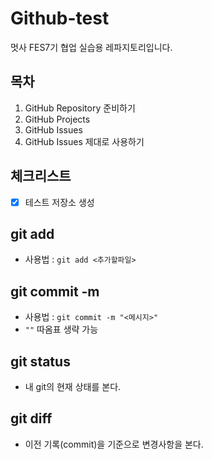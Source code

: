 # Github-test
멋사 FES7기 협업 실습용 레파지토리입니다.

## 목차
1. GitHub Repository 준비하기
2. GitHub Projects
3. GitHub Issues
4. GitHub Issues 제대로 사용하기

## 체크리스트
- [x] 테스트 저장소 생성

## git add
- 사용법 : `git add <추가할파일>`

## git commit -m 
- 사용법 : `git commit -m "<메시지>"`
- `""` 따옴표 생략 가능

## git status
- 내 git의 현재 상태를 본다.

## git diff
- 이전 기록(commit)을 기준으로 변경사항을 본다.